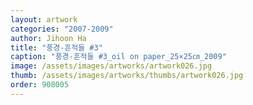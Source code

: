 ```yaml
---
layout: artwork
categories: "2007-2009"
author: Jihoon Ha
title: "풍경-흔적들 #3"
caption: "풍경-흔적들 #3_oil on paper_25×25㎝_2009"
image: /assets/images/artworks/artwork026.jpg
thumb: /assets/images/artworks/thumbs/artwork026.jpg
order: 908005
---
```

